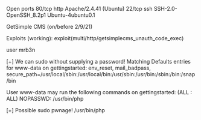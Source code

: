 
Open ports
80/tcp http Apache/2.4.41 (Ubuntu)
22/tcp ssh SSH-2.0-OpenSSH_8.2p1 Ubuntu-4ubuntu0.1

GetSimple CMS (on/before 2/9/21)

Exploits (working):
exploit(multi/http/getsimplecms_unauth_code_exec)

user mrb3n

[+] We can sudo without supplying a password!
Matching Defaults entries for www-data on gettingstarted:
    env_reset, mail_badpass, secure_path=/usr/local/sbin\:/usr/local/bin\:/usr/sbin\:/usr/bin\:/sbin\:/bin\:/snap/bin

User www-data may run the following commands on gettingstarted:
    (ALL : ALL) NOPASSWD: /usr/bin/php


[+] Possible sudo pwnage!
/usr/bin/php
